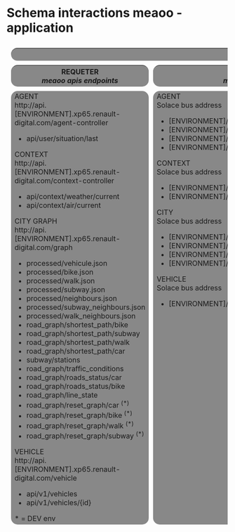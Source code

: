 # Schema interactions meaoo - application

 

<table style="border-collapse: separate; border-spacing: 10px;">
    <thead>
        <tr>
            <th colspan="3" style="border-radius: 15px; background-color: #888;"><div align="center">Votre App</div></th>
        </tr>
        <tr valign="top">
            <th style="border-radius: 15px; background-color: #888;">
                <div style="text-align:center;">REQUETER<br />
                <i>meaoo apis endpoints</i></div>
            </th>
            <th style="border-radius: 15px; background-color: #888;">
                <div style="text-align:center;">S'ABONNER<br />
                <i>meaoo events endpoints</i></div>
            </th>
            <th style="border-radius: 15px; background-color: #888;">
                <div style="text-align:center;">COMMANDER<br />
                <i>meaoo commands endpoints</i></div>
            </th>
        </tr>
    </thead>
    <tbody>
        <tr valign="top">
            <td style="border-radius: 15px; background-color: #888;">
                AGENT​<br />
                http://api.[ENVIRONMENT].xp65.renault-digital.com/agent-controller​<br />
                <ul>
                    <li>api/user/situation/last​</li>
                </ul>
                CONTEXT​<br />
                http://api.[ENVIRONMENT].xp65.renault-digital.com​/context-controller<br />
                <ul>
                    <li>api/context/weather/current​</li>
                    <li>api/context/air/current​</li>
                </ul>
                CITY GRAPH​<br />
                http://api.[ENVIRONMENT].xp65.renault-digital.com/graph<br />
                <ul>
                    <li>processed/vehicule.json​</li>
                    <li>processed/bike.json​</li>
                    <li>processed/walk.json​</li>
                    <li>processed/subway.json​</li>
                    <li>processed/neighbours.json​</li>
                    <li>processed/subway_neighbours.json​</li>
                    <li>processed/walk_neighbours.json​</li>
                    <li>road_graph/shortest_path/bike​</li>
                    <li>road_graph/shortest_path/subway​</li>
                    <li>road_graph/shortest_path/walk​</li>
                    <li>road_graph/shortest_path/car​</li>
                    <li>subway/stations​</li>
                    <li>road_graph/traffic_conditions​</li>
                    <li>road_graph/roads_status/car​</li>
                    <li>road_graph/roads_status/bike​</li>
                    <li>road_graph/line_state​</li>
                    <li>road_graph/reset_graph/car <sup>(*)</sup>​</li>
                    <li>road_graph/reset_graph/bike <sup>(*)</sup></li>
                    <li>road_graph/reset_graph/walk <sup>(*)</sup></li>
                    <li>road_graph/reset_graph/subway <sup>(*)</sup></li>
                </ul>
                VEHICLE<br />
                http://api.[ENVIRONMENT].xp65.renault-digital.com​/vehicle<br />
                <ul>
                    <li>api/v1/vehicles</li>
                    <li>api/v1/vehicles/{id}</li>
                </ul>
                * = DEV env​
            </td>
            <td style="border-radius: 15px; background-color: #888;">
                AGENT​<br />
                Solace bus address<br />
                <ul>
                    <li>[ENVIRONMENT]/prod/user/situation​</li>
                    <li>[ENVIRONMENT]/prod/user/mission</li>
                    <li>[ENVIRONMENT]/prod/user/objective-reached</li>
                    <li>[ENVIRONMENT]/prod/user/status</li>
                </ul>
                CONTEXT​<br />
                Solace bus address<br />
                <ul>
                    <li>[ENVIRONMENT]/prod/context/change/weather</li>
                    <li>[ENVIRONMENT]/prod/context/change/air</li>
                </ul>
                CITY<br />
                Solace bus address<br />
                <ul>
                    <li>[ENVIRONMENT]/prod/environment/change/roads_status​</li>
                    <li>[ENVIRONMENT]/prod/environment/change/lines_state​</li>
                    <li>[ENVIRONMENT]/prod/environment/change/traffic_conditions​</li>
                    <li>[ENVIRONMENT]/prod/environment/change/breakdown</li>
                </ul>
                VEHICLE<br />
                Solace bus address<br />
                <ul>
                    <li>[ENVIRONMENT]/prod/{id}/status/attitude​</li>
                </ul>
            </td>
            <td style="border-radius: 15px; background-color: #888;">
                AGENT​<br />
                Solace bus address<br />
                <ul>
                    <li>[ENVIRONMENT]/prod/user/path</li>
                    <li>[ENVIRONMENT]/prod/user/path-to-target <sup>(*)</sup></li>
                </ul>
                CITY<br />
                Solace bus address<br />
                <ul>
                    <li>[ENVIRONMENT]/prod/city/reset <sup>(*)</sup></li>
                    <li>[ENVIRONMENT]/prod/city/morph/traffic_conditions <sup>(*)</sup></li>
                    <li>[ENVIRONMENT]/prod/city/morph/lines_state <sup>(*)</sup></li>
                    <li>[ENVIRONMENT]/prod/city/morph/roads_status <sup>(*)</sup></li>
                * = DEV env​
                </ul>
            </td>
        </tr>
    </tbody>
</table>
